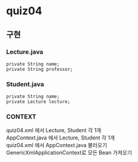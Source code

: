 # quiz04

##  구현

### Lecture.java
```
private String name;
private String professor;
```
### Student.java
```
private String name;
private Lecture lecture;
```

### CONTEXT
quiz04.xml 에서 Lecture, Student 각 1개  
AppContext.java 에서 Lecture, Student 각 1개  
quiz04.xml 에서 AppContext.java 불러오기  
GenericXmlApplicationContext로 모든 Bean 가져오기